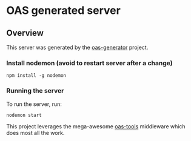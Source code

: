 # OAS generated server

## Overview
This server was generated by the [oas-generator](https://github.com/isa-group/oas-generator) project.

### Install nodemon (avoid to restart server after a change)

```
npm install -g nodemon
```
### Running the server
To run the server, run:

```
nodemon start
```

This project leverages the mega-awesome [oas-tools](https://github.com/isa-group/oas-tools) middleware which does most all the work.
